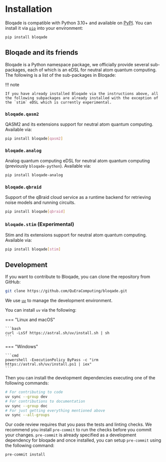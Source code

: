 # Installation

Bloqade is compatible with Python 3.10+ and available on [PyPI](https://pypi.org/project/bloqade/).
You can install it via [`pip`](https://pypi.org/project/pip/) into your environment:


```bash
pip install bloqade
```


## Bloqade and its friends

Bloqade is a Python namespace package, we officially provide several sub-packages, each of which is an eDSL for neutral atom quantum computing. The following is a list of the sub-packages in Bloqade:

!!! note

    If you have already installed Bloqade via the instructions above, all the following subpackages are already installed with the exception of the `stim` eDSL which is currently experimental.

### `bloqade.qasm2`

QASM2 and its extensions support for neutral atom quantum computing. Available via:

```bash
pip install bloqade[qasm2]
```

### `bloqade.analog`

Analog quantum computing eDSL for neutral atom quantum computing (previously `bloqade-python`). Available via:

```bash
pip install bloqade-analog
```

### `bloqade.qbraid`

Support of the qBraid cloud service as a runtime backend for retrieving noise models and running circuits.

```bash
pip install bloqade[qbraid]
```

### `bloqade.stim` (Experimental)

Stim and its extensions support for neutral atom quantum computing. Available via:

```bash
pip install bloqade[stim]
```

## Development

If you want to contribute to Bloqade, you can clone the repository from GitHub:

```bash
git clone https://github.com/QuEraComputing/bloqade.git
```

We use [`uv`](https://docs.astral.sh/uv/) to manage the development environment.

You can install `uv` via the following:

=== "Linux and macOS"

    ```bash
    curl -LsSf https://astral.sh/uv/install.sh | sh
    ```

=== "Windows"

    ```cmd
    powershell -ExecutionPolicy ByPass -c "irm https://astral.sh/uv/install.ps1 | iex"
    ```

Then you can install the development dependencies executing one of the following commands:

```bash
# For contributing to code
uv sync --group dev
# For contributions to documentation
uv sync --group doc
# For just getting everything mentioned above
uv sync --all-groups
```

Our code review requires that you pass the tests and linting checks. We recommend
you install `pre-commit` to run the checks before you commit your changes.  `pre-commit`
is already specified as a development dependency for bloqade and once installed, 
you can setup `pre-commit` using the following command:

```bash
pre-commit install
```
